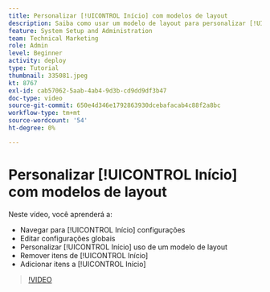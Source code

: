 ```yaml
---
title: Personalizar [!UICONTROL Início] com modelos de layout
description: Saiba como usar um modelo de layout para personalizar [!UICONTROL Início] adicionando ou removendo campos.
feature: System Setup and Administration
team: Technical Marketing
role: Admin
level: Beginner
activity: deploy
type: Tutorial
thumbnail: 335081.jpeg
kt: 8767
exl-id: cab57062-5aab-4ab4-9d3b-cd9dd9df3b47
doc-type: video
source-git-commit: 650e4d346e1792863930dcebafacab4c88f2a8bc
workflow-type: tm+mt
source-wordcount: '54'
ht-degree: 0%

---
```


# Personalizar [!UICONTROL Início] com modelos de layout

Neste vídeo, você aprenderá a:

* Navegar para [!UICONTROL Início] configurações
* Editar configurações globais
* Personalizar [!UICONTROL Início] uso de um modelo de layout
* Remover itens de [!UICONTROL Início]
* Adicionar itens a [!UICONTROL Início]

>[!VIDEO](https://video.tv.adobe.com/v/335081/?quality=12&learn=on)

